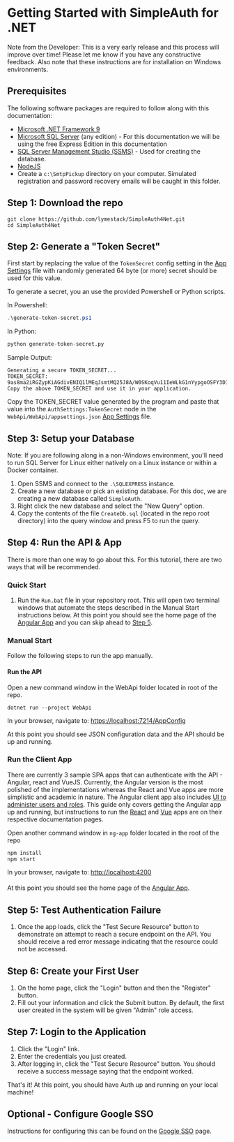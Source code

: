 # Getting Started with SimpleAuth for .NET

Note from the Developer: This is a very early release and this process will improve over time! Please let me know if you have any constructive feedback. Also note that these instructions are for installation on Windows environments.

## Prerequisites

The following software packages are required to follow along with this documentation:

- [Microsoft .NET Framework 9](https://dotnet.microsoft.com/en-us/download/dotnet/9.0)
- [Microsoft SQL Server](https://www.microsoft.com/en-us/sql-server/sql-server-downloads) (any edition) - For this documentation we will be using the free Express Edition in this documentation
- [SQL Server Management Studio (SSMS)](https://learn.microsoft.com/en-us/sql/ssms/download-sql-server-management-studio-ssms) - Used for creating the database.
- [NodeJS](https://www.nodejs.org)
- Create a `c:\SmtpPickup` directory on your computer. Simulated registration and password recovery emails will be caught in this folder.

## Step 1: Download the repo

``` terminal
git clone https://github.com/lymestack/SimpleAuth4Net.git
cd SimpleAuth4Net
```

## Step 2: Generate a "Token Secret"

First start by replacing the value of the `TokenSecret` config setting in the [App Settings](./app-settings.md) file with randomly generated 64 byte (or more) secret should be used for this value.

To generate a secret, you an use the provided Powershell or Python scripts.

In Powershell:

``` powershell
.\generate-token-secret.ps1
```

In Python:

``` python
python generate-token-secret.py
```

Sample Output:

``` text
Generating a secure TOKEN_SECRET...
TOKEN_SECRET: 9as8ma2iRGZypKiAGdivENIQ1lMEqJsmtMQ25J8A/W0SKoqVu11IeWLkG1nYypgoOSFY3DIFqOshK57HZMLI6g==
Copy the above TOKEN_SECRET and use it in your application.
```

Copy the TOKEN_SECRET value generated by the program and paste that value into the `AuthSettings:TokenSecret` node in the `WebApi/WebApi/appsettings.json` [App Settings](./app-settings.md) file.

## Step 3: Setup your Database

Note: If you are following along in a non-Windows environment, you'll need to run SQL Server for Linux either natively on a Linux instance or within a Docker container.

1. Open SSMS and connect to the `.\SQLEXPRESS` instance.
2. Create a new database or pick an existing database. For this doc, we are creating a new database called `SimpleAuth`.
3. Right click the new database and select the "New Query" option.
4. Copy the contents of the file `CreateDb.sql` (located in the repo root directory) into the query window and press F5 to run the query.

## Step 4: Run the API & App

There is more than one way to go about this. For this tutorial, there are two ways that will be recommended.

### Quick Start

1. Run the `Run.bat` file in your repository root. This will open two terminal windows that automate the steps described in the Manual Start instructions below. At this point you should see the home page of the [Angular App](./angular-app.md) and you can skip ahead to [Step 5](#step-5-test-authentication-failure).

### Manual Start

Follow the following steps to run the app manually.

#### Run the API

Open a new command window in the WebApi folder located in root of the repo.

``` console
dotnet run --project WebApi
```

In your browser, navigate to: [https://localhost:7214/AppConfig](https://localhost:7214/AppConfig)

At this point you should see JSON configuration data and the API should be up and running.

### Run the Client App

There are currently 3 sample SPA apps that can authenticate with the API - Angular, react and VueJS. Currently, the Angular version is the most polished of the implementations whereas the React and Vue apps are more simplistic and academic in nature. The Angular client app also includes [UI to administer users and roles](./angular-app.md#administrative-area). This guide only covers getting the Angular app up and running, but instructions to run the [React](./react-app.md) and [Vue](./vue-app.md) apps are on their respective documentation pages.

Open another command window in `ng-app` folder located in the root of the repo

``` console
npm install
npm start
```

In your browser, navigate to: [http://localhost:4200](http://localhost:4200)

####

At this point you should see the home page of the [Angular App](./angular-app.md).

## Step 5: Test Authentication Failure

1. Once the app loads, click the "Test Secure Resource" button to demonstrate an attempt to reach a secure endpoint on the API. You should receive a red error message indicating that the resource could not be accessed.

## Step 6: Create your First User

1. On the home page, click the "Login" button and then the "Register" button.
2. Fill out your information and click the Submit button. By default, the first user created in the system will be given "Admin" role access.

## Step 7: Login to the Application

1. Click the "Login" link.
2. Enter the credentials you just created.
3. After logging in, click the "Test Secure Resource" button. You should receive a success message saying that the endpoint worked.

That's it! At this point, you should have Auth up and running on your local machine!

## Optional - Configure Google SSO

Instructions for configuring this can be found on the [Google SSO](./google-sso.md) page.
